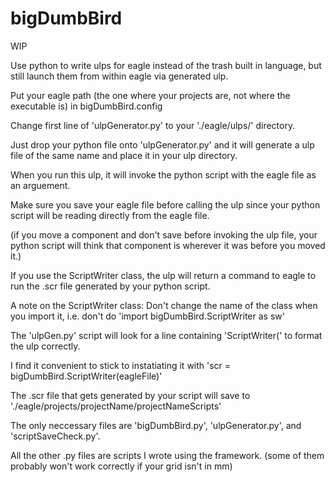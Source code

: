 # bigDumbBird
WIP

Use python to write ulps for eagle instead of the trash built in language, but still launch them from within eagle via generated ulp.

Put your eagle path (the one where your projects are, not where the executable is) in bigDumbBird.config

Change first line of 'ulpGenerator.py' to your './eagle/ulps/' directory.

Just drop your python file onto 'ulpGenerator.py' and it will generate a ulp file of the same name and place it in your ulp directory.

When you run this ulp, it will invoke the python script with the eagle file as an arguement.

Make sure you save your eagle file before calling the ulp since your python script will be reading directly from the eagle file.

(if you move a component and don't save before invoking the ulp file, your python script will think that component is wherever it was before you moved it.)

If you use the ScriptWriter class, the ulp will return a command to eagle to run the .scr file generated by your python script.

A note on the ScriptWriter class: Don't change the name of the class when you import it, i.e. don't do 'import bigDumbBird.ScriptWriter as sw'

The 'ulpGen.py' script will look for a line containing 'ScriptWriter(' to format the ulp correctly.

I find it convenient to stick to instatiating it with 'scr = bigDumbBird.ScriptWriter(eagleFile)'

The .scr file that gets generated by your script will save to './eagle/projects/projectName/projectNameScripts'

The only neccessary files are 'bigDumbBird.py', 'ulpGenerator.py', and 'scriptSaveCheck.py'.

All the other .py files are scripts I wrote using the framework. (some of them probably won't work correctly if your grid isn't in mm)
